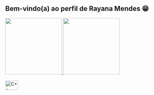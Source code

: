 ## Bem-vindo(a) ao perfil de Rayana Mendes 😁

 <div>
   <a href="https://github.com/raymendesc">
   <img height="180em" src="https://github-readme-stats.vercel.app/api?username=raymendesc&show_icons=true&theme=tokyonight&include_all_commits=true&count_private=true"/>
   <img height="180em" src="https://github-readme-stats.vercel.app/api/top-langs/?username=raymendesc&layout=compact&langs_count=6&theme=tokyonight"/>
</div>
    
<div style="display: inline_block"><br>
  <img align="center" alt="C++" height="30" width="40" src="https://cdn.jsdelivr.net/gh/devicons/devicon/icons/cplusplus/cplusplus-original.svg">
</div>
 
<br>
 
